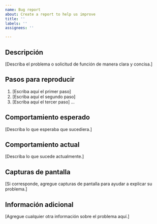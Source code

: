 ```yaml
---
name: Bug report
about: Create a report to help us improve
title: ''
labels: ''
assignees: ''

---
```


## Descripción
[Describa el problema o solicitud de función de manera clara y concisa.]

## Pasos para reproducir
1. [Escriba aquí el primer paso]
2. [Escriba aquí el segundo paso]
3. [Escriba aquí el tercer paso]
...
## Comportamiento esperado
[Describa lo que esperaba que sucediera.]

## Comportamiento actual
[Describa lo que sucede actualmente.]

## Capturas de pantalla
[Si corresponde, agregue capturas de pantalla para ayudar a explicar su problema.]

## Información adicional
[Agregue cualquier otra información sobre el problema aquí.]
